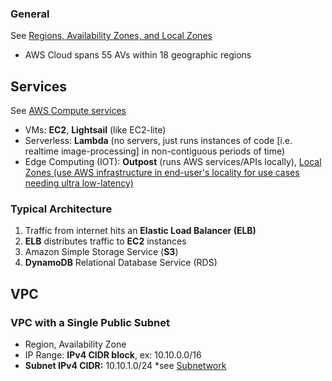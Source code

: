 ### General
See [Regions, Availability Zones, and Local Zones](https://docs.aws.amazon.com/AWSEC2/latest/UserGuide/using-regions-availability-zones.html)
* AWS Cloud spans 55 AVs within 18 geographic regions

## Services
See [AWS Compute services](https://aws.amazon.com/products/compute/)
* VMs: __EC2__, __Lightsail__ (like EC2-lite)
* Serverless: __Lambda__ (no servers, just runs instances of code [i.e. realtime image-processing] in non-contiguous periods of time)
* Edge Computing (IOT): __Outpost__ (runs AWS services/APIs locally), [Local Zones (use AWS infrastructure in end-user's locality for use cases needing ultra low-latency)](https://aws.amazon.com/about-aws/global-infrastructure/localzones/?c=cp&sec=srv)
### Typical Architecture
1. Traffic from internet hits an __Elastic Load Balancer (ELB)__
2. __ELB__ distributes traffic to __EC2__ instances
3. Amazon Simple Storage Service (__S3__)
4. __DynamoDB__ Relational Database Service (RDS)

## VPC
### VPC with a Single Public Subnet
* Region, Availability Zone
* IP Range: __IPv4 CIDR block__, ex: 10.10.0.0/16
* __Subnet IPv4 CIDR:__ 10.10.1.0/24 
    *see [Subnetwork](https://en.wikipedia.org/wiki/Subnetwork)
